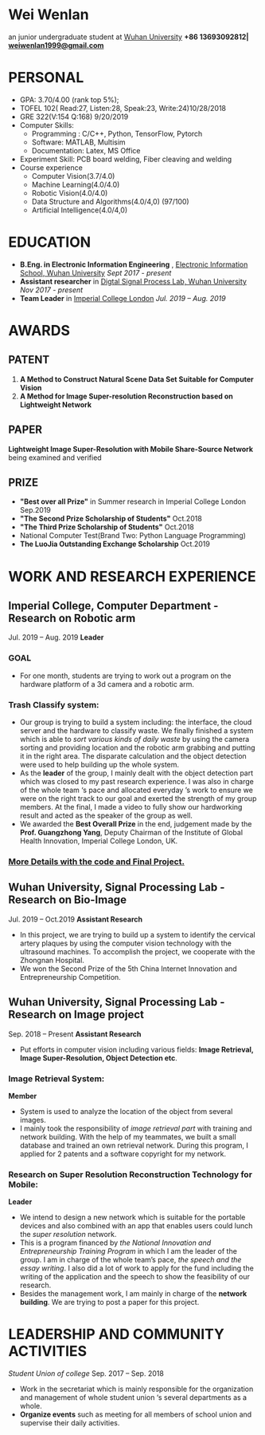 # Wei Wenlan
an  junior undergraduate student at [Wuhan University](https://en.whu.edu.cn/)
**+86 13693092812| weiwenlan1999@gmail.com**

# PERSONAL
-	GPA: 3.70/4.00 (rank top 5%); 
-	TOFEL 102( Read:27, Listen:28, Speak:23, Write:24)10/28/2018                                             
- GRE 322(V:154 Q:168)                              9/20/2019
- Computer Skills:
    -	Programming : C/C++, Python, TensorFlow, Pytorch
    -	Software: MATLAB, Multisim 
    -	Documentation: Latex, MS Office
- Experiment Skill: PCB board welding, Fiber cleaving and welding
-	Course experience
    - Computer Vision(3.7/4.0) 
    - Machine Learning(4.0/4.0)
    - Robotic Vision(4.0/4.0)
    - Data Structure and Algorithms(4.0/4,0) (97/100) 
    - Artificial Intelligence(4.0/4,0)


# EDUCATION
* **B.Eng. in Electronic Information Engineering** , [Electronic Information School, Wuhan University](http://eis.whu.edu.cn/index.shtml)
*Sept 2017 - present*
* **Assistant researcher** in [Digtal Signal Process Lab, Wuhan University](http://dsp.whu.edu.cn/)
*Nov 2017 - present*
* **Team Leader** in [Imperial College London](https://www.imperial.ac.uk/)
*Jul. 2019 – Aug. 2019*

# AWARDS
## PATENT
1. **A Method to Construct Natural Scene Data Set Suitable for Computer Vision**
2.	**A Method for Image Super-resolution Reconstruction based on Lightweight Network**

## PAPER
**Lightweight Image Super-Resolution with Mobile Share-Source Network** being examined and verified

## PRIZE
* **"Best over all Prize"** in Summer research in Imperial College London Sep.2019
* **"The Second Prize Scholarship of Students"** Oct.2018
* **"The Third Prize Scholarship of Students"** Oct.2018
* National Computer Test(Brand Two: Python Language Programming)
* **The LuoJia Outstanding Exchange Scholarship** Oct.2019

# WORK AND RESEARCH EXPERIENCE

## Imperial College, Computer Department - Research on Robotic arm 
Jul. 2019 – Aug. 2019
**Leader** 
### GOAL
- For one month, students are trying to work out a program on the hardware platform of a 3d camera and a robotic arm.

### Trash Classify system: 
-	Our group is trying to build a system including: the interface, the cloud server and the hardware to classify waste. We finally finished a system which is able to *sort various kinds of daily waste* by using the camera sorting and providing location and the robotic arm grabbing and putting it in the right area. The disparate calculation and the object detection were used to help building up the whole system.
-	As the **leader** of the group, I mainly dealt with the object detection part which was closed to my past research experience. I was also in charge of the whole team ‘s pace and allocated everyday ’s work to ensure we were on the right track to our goal and exerted the strength of my group members. At the final, I made a video to fully show our hardworking result and acted as the speaker of the group as well. 
-	We awarded the **Best Overall Prize** in the end, judgement made by the **Prof. Guangzhong Yang**, Deputy Chairman of the Institute of Global Health Innovation, Imperial College London, UK.

### [More Details with the code and Final Project.](https://github.com/weiwenlan/Trash-classification-robotic-arm)

## Wuhan University, Signal Processing Lab - Research on Bio-Image
Jul. 2019 – Oct.2019
**Assistant Research** 
* In this project, we are trying to build up a system to identify the cervical artery plaques by using the computer vision technology with the ultrasound machines. To accomplish the project, we cooperate with the Zhongnan Hospital.
* We won the Second Prize of the 5th China Internet Innovation and Entrepreneurship Competition. 

## Wuhan University, Signal Processing Lab - Research on Image project
Sep. 2018 – Present
**Assistant Research** 
-	Put efforts in computer vision including various fields: **Image Retrieval, Image Super-Resolution, Object Detection etc**.

### Image Retrieval System: 
**Member**
-	System is used to analyze the location of the object from several images.
-	I mainly took the responsibility of *image retrieval part* with training and network building. With the help of my teammates, we built a small database and trained an own retrieval network. During this program, I applied for 2 patents and a software copyright for my network.

### Research on Super Resolution Reconstruction Technology for Mobile: 
**Leader**
-	We intend to design a new network which is suitable for the portable devices and also combined with an app that enables users could lunch the *super resolution* network.
-	This is a program financed by *the National Innovation and Entrepreneurship Training Program* in which I am the leader of the group. I am in charge of the whole team’s pace, *the speech and the essay writing*. I also did a lot of work to apply for the fund including the writing of the application and the speech to show the feasibility of our research.
-	Besides the management work, I am mainly in charge of the **network building**. We are trying to post a paper for this project.

# LEADERSHIP AND COMMUNITY ACTIVITIES
*Student Union of college*
Sep. 2017 – Sep. 2018
- Work in the secretariat which is mainly responsible for the organization and management of whole student union ‘s several departments as a whole.
-	**Organize events** such as meeting for all members of school union and supervise their daily activities.


